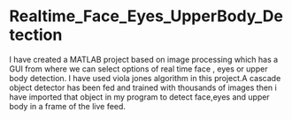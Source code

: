 # Realtime_Face_Eyes_UpperBody_Detection
I have created a MATLAB project based on image processing which has a GUI from where we can select options of real time face , eyes or upper body detection.
I have used viola jones algorithm in this project.A cascade object detector has been fed and trained with thousands of images then i have imported that object in my 
program to detect face,eyes and upper body in a frame of the live feed.
